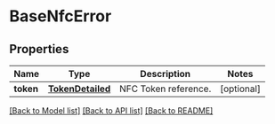 # BaseNfcError

## Properties
Name | Type | Description | Notes
------------ | ------------- | ------------- | -------------
**token** | [**TokenDetailed**](TokenDetailed.md) | NFC Token reference. | [optional] 

[[Back to Model list]](../README.md#documentation-for-models) [[Back to API list]](../README.md#documentation-for-api-endpoints) [[Back to README]](../README.md)


